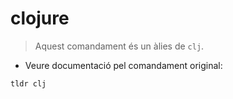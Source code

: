 # clojure

> Aquest comandament és un àlies de `clj`.

- Veure documentació pel comandament original:

`tldr clj`
